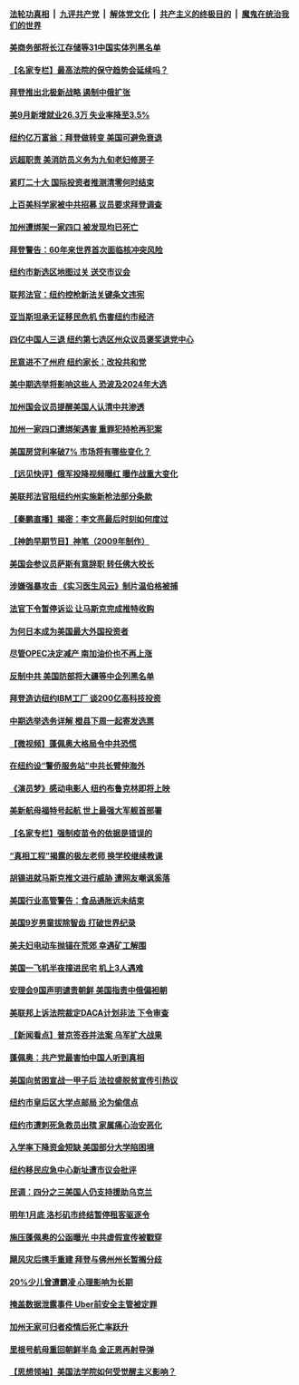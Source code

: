 ####  [法轮功真相](../../../../basic/blob/master/README.md?t=10080231) &nbsp;|&nbsp; [九评共产党](../../../../9ping.md/blob/master/README.md?t=10080231) &nbsp;|&nbsp; [解体党文化](../../../../jtdwh.md/blob/master/README.md?t=10080231)  &nbsp;|&nbsp; [共产主义的终极目的](../../../../gczydzjmd.md/blob/master/README.md?t=10080231) &nbsp;|&nbsp; [魔鬼在统治我们的世界](../../../../mgztzwmdsj.md/blob/master/README.md?t=10080231) 

#### [美商务部将长江存储等31中国实体列黑名单](../pages/nsc412/n13841004.md?t=10080231) 

#### [【名家专栏】最高法院的保守趋势会延续吗？](../pages/nsc412/n13840909.md?t=10080231) 

#### [拜登推出北极新战略 遏制中俄扩张](../pages/nsc412/n13840956.md?t=10080231) 

#### [美9月新增就业26.3万 失业率降至3.5%](../pages/nsc412/n13840974.md?t=10080231) 

#### [纽约亿万富翁：拜登做转变 美国可避免衰退](../pages/nsc412/n13840921.md?t=10080231) 

#### [远超职责 美消防员义务为九旬老妇修房子](../pages/nsc412/n13840679.md?t=10080231) 

#### [紧盯二十大  国际投资者推测清零何时结束](../pages/nsc412/n13840862.md?t=10080231) 

#### [上百美科学家被中共招募 议员要求拜登调查](../pages/nsc412/n13840830.md?t=10080231) 

#### [加州遭绑架一家四口 被发现均已死亡](../pages/nsc412/n13840636.md?t=10080231) 

#### [拜登警告：60年来世界首次面临核冲突风险](../pages/nsc412/n13840558.md?t=10080231) 

#### [纽约市新选区地图过关 送交市议会](../pages/nsc412/n13840497.md?t=10080231) 

#### [联邦法官：纽约控枪新法关键条文违宪](../pages/nsc412/n13840551.md?t=10080231) 

#### [亚当斯坦承无证移民危机 伤害纽约市经济](../pages/nsc412/n13840545.md?t=10080231) 

#### [四亿中国人三退  纽约第七选区州众议员褒奖退党中心](../pages/nsc412/n13840509.md?t=10080231) 

#### [民意进不了州府 纽约家长：改投共和党](../pages/nsc412/n13840547.md?t=10080231) 

#### [美中期选举将影响这些人 恐波及2024年大选](../pages/nsc412/n13840244.md?t=10080231) 

#### [加州国会议员提醒美国人认清中共渗透](../pages/nsc412/n13840480.md?t=10080231) 

#### [加州一家四口遭绑架遇害 重罪犯持枪再犯案](../pages/nsc412/n13840474.md?t=10080231) 

#### [美国房贷利率破7% 市场将有哪些变化？](../pages/nsc412/n13840444.md?t=10080231) 

#### [【远见快评】俄军投降视频曝红 曝作战重大变化](../pages/nsc412/n13840399.md?t=10080231) 

#### [美联邦法官阻纽约州实施新枪法部分条款](../pages/nsc412/n13840407.md?t=10080231) 

#### [【秦鹏直播】揭密：李文亮最后时刻如何度过](../pages/nsc412/n13840230.md?t=10080231) 

#### [【神韵早期节目】神笔（2009年制作）](../pages/nsc412/n13840245.md?t=10080231) 

#### [美国会参议员萨斯有意辞职 转任佛大校长](../pages/nsc412/n13840342.md?t=10080231) 

#### [涉嫌强暴攻击 《实习医生风云》制片温伯格被捕](../pages/nsc412/n13840389.md?t=10080231) 

#### [法官下令暂停诉讼 让马斯克完成推特收购](../pages/nsc412/n13840344.md?t=10080231) 

#### [为何日本成为美国最大外国投资者](../pages/nsc412/n13840352.md?t=10080231) 

#### [尽管OPEC决定减产 南加油价也不再上涨](../pages/nsc412/n13840346.md?t=10080231) 

#### [反制中共 美国防部将大疆等中企列黑名单](../pages/nsc412/n13840325.md?t=10080231) 

#### [拜登造访纽约IBM工厂 谈200亿高科技投资](../pages/nsc412/n13840295.md?t=10080231) 

#### [中期选举选务详解 橙县下周一起寄发选票](../pages/nsc412/n13840300.md?t=10080231) 

#### [【微视频】蓬佩奥大格局令中共恐慌](../pages/nsc412/n13840223.md?t=10080231) 

#### [在纽约设“警侨服务站”中共长臂伸海外](../pages/nsc412/n13839851.md?t=10080231) 

#### [《演员梦》感动电影人 纽约布鲁克林即将上映](../pages/nsc412/n13840204.md?t=10080231) 

#### [美新航母福特号起航 世上最强大军舰首部署](../pages/nsc412/n13840103.md?t=10080231) 

#### [【名家专栏】强制疫苗令的依据是错误的](../pages/nsc412/n13839480.md?t=10080231) 

#### [“真相工程”揭露的极左老师 换学校继续教课](../pages/nsc412/n13839798.md?t=10080231) 

#### [胡锡进就马斯克推文进行威胁 遭网友嘲讽奚落](../pages/nsc412/n13840172.md?t=10080231) 

#### [美国行业高管警告：食品通胀远未结束](../pages/nsc412/n13840115.md?t=10080231) 

#### [美国9岁男童拔除智齿 打破世界纪录](../pages/nsc412/n13839883.md?t=10080231) 

#### [美夫妇电动车抛锚在荒郊 幸遇矿工解围](../pages/nsc412/n13839866.md?t=10080231) 

#### [美国一飞机半夜撞进民宅 机上3人遇难](../pages/nsc412/n13839782.md?t=10080231) 

#### [安理会9国声明谴责朝鲜 美国指责中俄偏袒朝](../pages/nsc412/n13840008.md?t=10080231) 

#### [美联邦上诉法院裁定DACA计划非法 下令审查](../pages/nsc412/n13839968.md?t=10080231) 

#### [【新闻看点】普京签吞并法案 乌军扩大战果](../pages/nsc412/n13839537.md?t=10080231) 

#### [蓬佩奥：共产党最害怕中国人听到真相](../pages/nsc412/n13839844.md?t=10080231) 

#### [美国向贫困宣战一甲子后 法拉盛脱贫宣传引热议](../pages/nsc412/n13839803.md?t=10080231) 

#### [纽约市皇后区大学点邮局 沦为偷信点](../pages/nsc412/n13839821.md?t=10080231) 

#### [纽约市遭刺死急救员出殡 家属痛心治安恶化](../pages/nsc412/n13839796.md?t=10080231) 

#### [入学率下降资金短缺 美国部分大学陷困境](../pages/nsc412/n13839741.md?t=10080231) 

#### [纽约移民应急中心新址遭市议会批评](../pages/nsc412/n13839793.md?t=10080231) 

#### [民调：四分之三美国人仍支持援助乌克兰](../pages/nsc412/n13839790.md?t=10080231) 

#### [明年1月底 洛杉矶市终结暂停租客驱逐令](../pages/nsc412/n13839814.md?t=10080231) 

#### [施压蓬佩奥的公函曝光 中共虚假宣传被戳穿](../pages/nsc412/n13839614.md?t=10080231) 

#### [飓风灾后携手重建 拜登与佛州州长暂搁分歧](../pages/nsc412/n13839711.md?t=10080231) 

#### [20%少儿曾遭霸凌 心理影响为长期](../pages/nsc412/n13839755.md?t=10080231) 

#### [掩盖数据泄露事件 Uber前安全主管被定罪](../pages/nsc412/n13839645.md?t=10080231) 

#### [加州无家可归者疫情后死亡率跃升](../pages/nsc412/n13839716.md?t=10080231) 

#### [里根号航母重回朝鲜半岛 金正恩再射导弹](../pages/nsc412/n13839695.md?t=10080231) 

#### [【思想领袖】美国法学院如何受觉醒主义影响？](../pages/nsc412/n13823446.md?t=10080231) 

